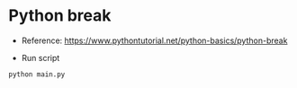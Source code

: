 # Python break

- Reference: https://www.pythontutorial.net/python-basics/python-break

- Run script

```
python main.py
```
